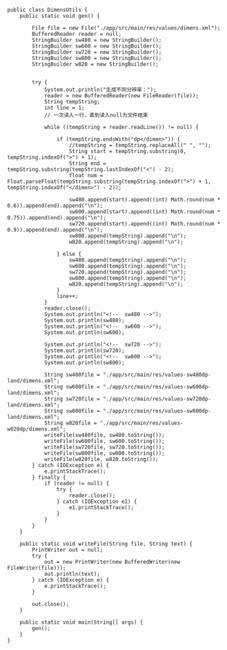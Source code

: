 	public class DimensUtils {
	    public static void gen() {
	
	        File file = new File("./app/src/main/res/values/dimens.xml");
	        BufferedReader reader = null;
	        StringBuilder sw480 = new StringBuilder();
	        StringBuilder sw600 = new StringBuilder();
	        StringBuilder sw720 = new StringBuilder();
	        StringBuilder sw800 = new StringBuilder();
	        StringBuilder w820 = new StringBuilder();
	
	
	        try {
	            System.out.println("生成不同分辨率：");
	            reader = new BufferedReader(new FileReader(file));
	            String tempString;
	            int line = 1;
	            // 一次读入一行，直到读入null为文件结束
	
	            while ((tempString = reader.readLine()) != null) {
	
	                if (tempString.endsWith("dp</dimen>")) {
	                    //tempString = tempString.replaceAll(" ", "");
	                    String start = tempString.substring(0, tempString.indexOf(">") + 1);
	                    String end = tempString.substring(tempString.lastIndexOf("<") - 2);
	                    float num = Float.parseFloat(tempString.substring(tempString.indexOf(">") + 1, tempString.indexOf("</dimen>") - 2));
	
	                    sw480.append(start).append((int) Math.round(num * 0.6)).append(end).append("\n");
	                    sw600.append(start).append((int) Math.round(num * 0.75)).append(end).append("\n");
	                    sw720.append(start).append((int) Math.round(num * 0.9)).append(end).append("\n");
	                    sw800.append(tempString).append("\n");
	                    w820.append(tempString).append("\n");
	
	                } else {
	                    sw480.append(tempString).append("\n");
	                    sw600.append(tempString).append("\n");
	                    sw720.append(tempString).append("\n");
	                    sw800.append(tempString).append("\n");
	                    w820.append(tempString).append("\n");
	                }
	                line++;
	            }
	            reader.close();
	            System.out.println("<!--  sw480 -->");
	            System.out.println(sw480);
	            System.out.println("<!--  sw600 -->");
	            System.out.println(sw600);
	
	            System.out.println("<!--  sw720 -->");
	            System.out.println(sw720);
	            System.out.println("<!--  sw800 -->");
	            System.out.println(sw800);
	
	            String sw480file = "./app/src/main/res/values-sw480dp-land/dimens.xml";
	            String sw600file = "./app/src/main/res/values-sw600dp-land/dimens.xml";
	            String sw720file = "./app/src/main/res/values-sw720dp-land/dimens.xml";
	            String sw800file = "./app/src/main/res/values-sw800dp-land/dimens.xml";
	            String w820file = "./app/src/main/res/values-w820dp/dimens.xml";
	            writeFile(sw480file, sw480.toString());
	            writeFile(sw600file, sw600.toString());
	            writeFile(sw720file, sw720.toString());
	            writeFile(sw800file, sw800.toString());
	            writeFile(w820file, w820.toString());
	        } catch (IOException e) {
	            e.printStackTrace();
	        } finally {
	            if (reader != null) {
	                try {
	                    reader.close();
	                } catch (IOException e1) {
	                    e1.printStackTrace();
	                }
	            }
	        }
	    }
	
	    public static void writeFile(String file, String text) {
	        PrintWriter out = null;
	        try {
	            out = new PrintWriter(new BufferedWriter(new FileWriter(file)));
	            out.println(text);
	        } catch (IOException e) {
	            e.printStackTrace();
	        }
	
	        out.close();
	    }
	
	    public static void main(String[] args) {
	        gen();
	    }
	}